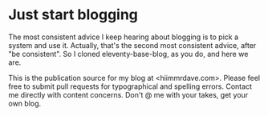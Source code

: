 # Just start blogging

The most consistent advice I keep hearing about blogging is to pick a system and
use it. Actually, that's the second most consistent advice, after "be
consistent". So I cloned eleventy-base-blog, as you do, and here we are.

This is the publication source for my blog at <hiimmrdave.com>. Please feel free to submit pull requests for typographical and spelling errors. Contact me directly with content concerns. Don't @ me with your takes, get your own blog.
